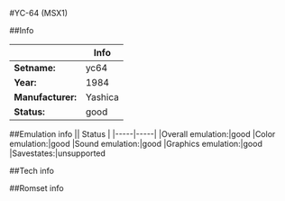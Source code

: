 #YC-64 (MSX1)

##Info

||Info|
|-----|-----|
|**Setname:**|yc64
|**Year:**|1984
|**Manufacturer:**|Yashica
|**Status:**|good

##Emulation info
|| Status |
|-----|-----|
|Overall emulation:|good
|Color emulation:|good
|Sound emulation:|good
|Graphics emulation:|good
|Savestates:|unsupported

##Tech info

##Romset info

<!--- START OF EDITED COMMENT DO NOT TOUCH TEXT ABOVE-->
